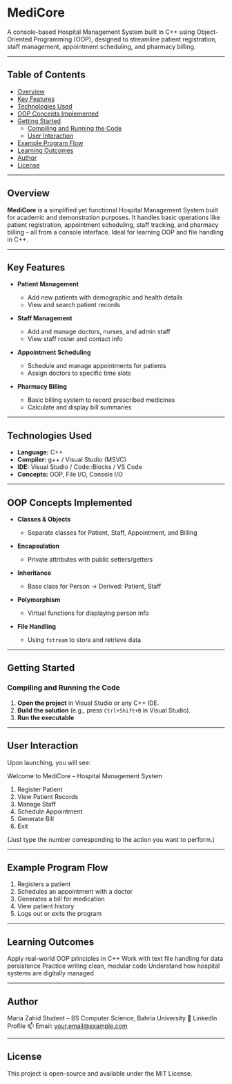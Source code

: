 # MediCore
A console-based Hospital Management System built in C++ using Object-Oriented Programming (OOP), designed to streamline patient registration, staff management, appointment scheduling, and pharmacy billing.

---

##  Table of Contents

- [Overview](#overview)
- [Key Features](#key-features)
- [Technologies Used](#technologies-used)
- [OOP Concepts Implemented](#oop-concepts-implemented)
- [Getting Started](#getting-started)
  - [Compiling and Running the Code](#compiling-and-running-the-code)
  - [User Interaction](#user-interaction)
- [Example Program Flow](#example-program-flow)
- [Learning Outcomes](#learning-outcomes)
- [Author](#author)
- [License](#license)

---

##  Overview

**MediCore** is a simplified yet functional Hospital Management System built for academic and demonstration purposes. It handles basic operations like patient registration, appointment scheduling, staff tracking, and pharmacy billing – all from a console interface. Ideal for learning OOP and file handling in C++.

---

##  Key Features

- **Patient Management**
  - Add new patients with demographic and health details
  - View and search patient records

- **Staff Management**
  - Add and manage doctors, nurses, and admin staff
  - View staff roster and contact info

- **Appointment Scheduling**
  - Schedule and manage appointments for patients
  - Assign doctors to specific time slots

- **Pharmacy Billing**
  - Basic billing system to record prescribed medicines
  - Calculate and display bill summaries

---

##  Technologies Used

- **Language:** C++
- **Compiler:** g++ / Visual Studio (MSVC)
- **IDE:** Visual Studio / Code::Blocks / VS Code
- **Concepts:** OOP, File I/O, Console I/O

---

##  OOP Concepts Implemented

- **Classes & Objects**  
  - Separate classes for Patient, Staff, Appointment, and Billing

- **Encapsulation**  
  - Private attributes with public setters/getters

- **Inheritance**  
  - Base class for Person → Derived: Patient, Staff

- **Polymorphism**  
  - Virtual functions for displaying person info

- **File Handling**  
  - Using `fstream` to store and retrieve data

---

##  Getting Started

###  Compiling and Running the Code

1. **Open the project** in Visual Studio or any C++ IDE.
2. **Build the solution** (e.g., press `Ctrl+Shift+B` in Visual Studio).
3. **Run the executable**

---
## User Interaction
Upon launching, you will see:

Welcome to MediCore – Hospital Management System

1. Register Patient
2. View Patient Records
3. Manage Staff
4. Schedule Appointment
5. Generate Bill
6. Exit

(Just type the number corresponding to the action you want to perform.)

---
## Example Program Flow

1. Registers a patient
2. Schedules an appointment with a doctor
3. Generates a bill for medication
4. View patient history
5. Logs out or exits the program

---
## Learning Outcomes
Apply real-world OOP principles in C++
Work with text file handling for data persistence
Practice writing clean, modular code
Understand how hospital systems are digitally managed

---

## Author
Maria Zahid
Student – BS Computer Science, Bahria University
🔗 LinkedIn Profile
📫 Email: your.email@example.com

---
## License
This project is open-source and available under the MIT License.
